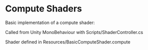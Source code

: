 # Compute Shaders
 Basic implementation of a compute shader:
 
 Called from Unity MonoBehaviour with Scripts/ShaderController.cs
 
 Shader defined in Resources/BasicComputeShader.compute
